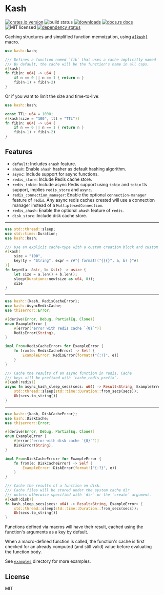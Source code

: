 # Kash

[![crates.io version](https://img.shields.io/crates/v/kash.svg?style=flat-square)](https://crates.io/crates/kash)
![build status](https://img.shields.io/github/actions/workflow/status/omid/kash/build.yml?style=flat-square)
[![downloads](https://img.shields.io/crates/d/kash.svg?style=flat-square)](https://crates.io/crates/kash)
[![docs.rs docs](https://img.shields.io/badge/docs-latest-blue.svg?style=flat-square)](https://docs.rs/kash)
![MIT licensed](https://img.shields.io/crates/l/kash.svg?style=flat-square)
[![dependency status](https://deps.rs/crate/kash/latest/status.svg?style=flat-square)](https://deps.rs/crate/kash)

Caching structures and simplified function memoization, using [`#[kash]`](kash) macro.

```rust
use kash::kash;

/// Defines a function named `fib` that uses a cache implicitly named `FIB`.
/// By default, the cache will be the function's name in all caps.
#[kash]
fn fib(n: u64) -> u64 {
    if n == 0 || n == 1 { return n }
    fib(n-1) + fib(n-2)
}
```

Or if you want to limit the size and time-to-live:

```rust
use kash::kash;

const TTL: u64 = 1000;
#[kash(size = "100", ttl = "TTL")]
fn fib(n: u64) -> u64 {
    if n == 0 || n == 1 { return n }
    fib(n-1) + fib(n-2)
}
```

## Features

- `default`: Includes `ahash` feature.
- `ahash`: Enable `ahash` hasher as default hashing algorithm.
- `async`: Include support for async functions.
- `redis_store`: Include Redis cache store.
- `redis_tokio`: Include async Redis support using `tokio` and `tokio` tls support, implies `redis_store` and `async`.
- `redis_connection_manager`: Enable the optional `connection-manager` feature of `redis`. Any async redis caches created
                              will use a connection manager instead of a `MultiplexedConnection`.
- `redis_ahash`: Enable the optional `ahash` feature of `redis`.
- `disk_store`: Include disk cache store.

----

```rust
use std::thread::sleep;
use std::time::Duration;
use kash::kash;

/// Use an explicit cache-type with a custom creation block and custom cache-key generating block
#[kash(
    size = "100",
    key(ty = "String", expr = r#"{ format!("{}{}", a, b) }"#)
)]
fn keyed(a: &str, b: &str) -> usize {
    let size = a.len() + b.len();
    sleep(Duration::new(size as u64, 0));
    size
}
```

----

```rust
use kash::{kash, RedisCacheError};
use kash::AsyncRedisCache;
use thiserror::Error;

#[derive(Error, Debug, PartialEq, Clone)]
enum ExampleError {
    #[error("error with redis cache `{0}`")]
    RedisError(String),
}

impl From<RedisCacheError> for ExampleError {
    fn from(e: RedisCacheError) -> Self {
        ExampleError::RedisError(format!("{:?}", e))
    }
}

/// Cache the results of an async function in redis. Cache
/// keys will be prefixed with `cache_redis_prefix`.
#[kash(redis)]
async fn async_kash_sleep_secs(secs: u64) -> Result<String, ExampleError> {
    std::thread::sleep(std::time::Duration::from_secs(secs));
    Ok(secs.to_string())
}
```

----

```rust
use kash::{kash, DiskCacheError};
use kash::DiskCache;
use thiserror::Error;

#[derive(Error, Debug, PartialEq, Clone)]
enum ExampleError {
    #[error("error with disk cache `{0}`")]
    DiskError(String),
}

impl From<DiskCacheError> for ExampleError {
    fn from(e: DiskCacheError) -> Self {
        ExampleError::DiskError(format!("{:?}", e))
    }
}

/// Cache the results of a function on disk.
/// Cache files will be stored under the system cache dir
/// unless otherwise specified with `dir` or the `create` argument.
#[kash(disk)]
fn kash_sleep_secs(secs: u64) -> Result<String, ExampleError> {
    std::thread::sleep(std::time::Duration::from_secs(secs));
    Ok(secs.to_string())
}
```

Functions defined via macros will have their result, cached using the
function's arguments as a key by default.

When a macro-defined function is called, the function's cache is first checked for an already
computed (and still valid) value before evaluating the function body.

See [`examples`](https://github.com/omid/kash/tree/master/examples) directory for more examples.

## License
MIT
